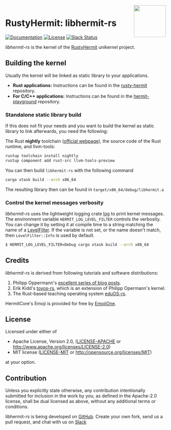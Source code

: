 <img width="100" align="right" src="img/hermitcore_logo.png" />

# RustyHermit: libhermit-rs

[![Documentation](https://img.shields.io/badge/docs-latest-blue.svg)](https://hermitcore.github.io/libhermit-rs/hermit/)
[![License](https://img.shields.io/crates/l/rusty-hermit.svg)](https://img.shields.io/crates/l/rusty-hermit.svg)
[![Slack Status](https://matrix.osbyexample.com:3008/badge.svg)](https://matrix.osbyexample.com:3008)

_libhermit-rs_ is the kernel of the [RustyHermit](https://github.com/hermitcore/rusty-hermit) unikernel project.

## Building the kernel

Usually the kernel will be linked as static library to your applications.

- **Rust applications:** Instructions can be found in the [rusty-hermit](https://github.com/hermitcore/rusty-hermit) repository.
- **For C/C++ applications:** Instructions can be found in the [hermit-playground](https://github.com/hermitcore/hermit-playground) repository.
 

### Standalone static library build

If this does not fit your needs and you want to build the kernel as static library to link afterwards, you need the following:

The Rust **nightly** toolchain ([official webpage](https://www.rust-lang.org/)), the source code of the Rust runtime, and llvm-tools:

```sh
rustup toolchain install nightly
rustup component add rust-src llvm-tools-preview
```

You can then build `libhermit-rs` with the following command

```sh
cargo xtask build --arch x86_64
```

The resulting library then can be found in `target/x86_64/debug/libhermit.a`


### Control the kernel messages verbosity

_libhermit-rs_ uses the lightweight logging crate [log](https://github.com/rust-lang/log) to print kernel messages.
The environment variable `HERMIT_LOG_LEVEL_FILTER` controls the verbosity. 
You can change it by setting it at compile time to a string matching the name of a [LevelFilter](https://docs.rs/log/0.4.8/log/enum.LevelFilter.html).
If the variable is not set, or the name doesn't match, then `LevelFilter::Info` is used by default.

```sh
$ HERMIT_LOG_LEVEL_FILTER=Debug cargo xtask build --arch x86_64
```

## Credits

_libhermit-rs_ is derived from following tutorials and software distributions:

1. Philipp Oppermann's [excellent series of blog posts][opp].
2. Erik Kidd's [toyos-rs][kidd], which is an extension of Philipp Opermann's kernel.
3. The Rust-based teaching operating system [eduOS-rs][eduos].

[opp]: http://blog.phil-opp.com/
[kidd]: http://www.randomhacks.net/bare-metal-rust/
[eduos]: http://rwth-os.github.io/eduOS-rs/

HermitCore's Emoji is provided for free by [EmojiOne](https://www.gfxmag.com/crab-emoji-vector-icon/).

## License

Licensed under either of

* Apache License, Version 2.0, ([LICENSE-APACHE](LICENSE-APACHE) or http://www.apache.org/licenses/LICENSE-2.0)
* MIT license ([LICENSE-MIT](LICENSE-MIT) or http://opensource.org/licenses/MIT)

at your option.

## Contribution

Unless you explicitly state otherwise, any contribution intentionally submitted for inclusion in the work by you, as defined in the Apache-2.0 license, shall be dual licensed as above, without any additional terms or conditions.

libhermit-rs is being developed on [GitHub](https://github.com/hermitcore/libhermit-rs).
Create your own fork, send us a pull request, and chat with us on [Slack](https://matrix.osbyexample.com:3008)
